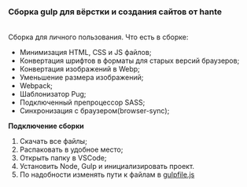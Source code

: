### Сборка gulp для вёрстки и создания сайтов от hante ###

<br>Сборка для личного пользования. Что есть в сборке:<br/>

- Минимизация HTML, CSS и JS файлов;
- Конвертация шрифтов в форматы для старых версий браузеров;
- Конвертация изображений в Webp;
- Уменьшение размера изображений;
- Webpack;
- Шаблонизатор Pug;
- Подключенный препроцессор SASS;
- Синхронизация с браузером(browser-sync);

<b>Подключение сборки</b>

1. Скачать все файлы;
2. Распаковать в удобное место;
3. Открыть папку в VSCode;
4. Установить Node, Gulp и инициализировать проект.
5. По надобности изменять пути к файлам в <u>gulpfile.js</u>